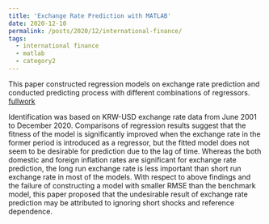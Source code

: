 ```yaml
---
title: 'Exchange Rate Prediction with MATLAB'
date: 2020-12-10
permalink: /posts/2020/12/international-finance/
tags:
  - international finance
  - matlab
  - category2
---
```


This paper constructed regression models on exchange rate prediction and conducted predicting process with different combinations of regressors. [fullwork](https://laurenqu.github.io/files/final_report_2020150363_QU.pdf)


Identification was based on KRW-USD exchange rate data from June 2001 to December 2020. Comparisons of regression results suggest that the fitness of the model is significantly improved when the exchange rate in the former period is introduced as a regressor, but the fitted model does not seem to be desirable for prediction due to the lag of time. Whereas the both domestic and foreign inflation rates are significant for exchange rate prediction, the long run exchange rate is less important than short run exchange rate in most of the models. With respect to above findings and the failure of constructing a model with smaller RMSE than the benchmark model, this paper proposed that the undesirable result of exchange rate prediction may be attributed to ignoring short shocks and reference dependence.

